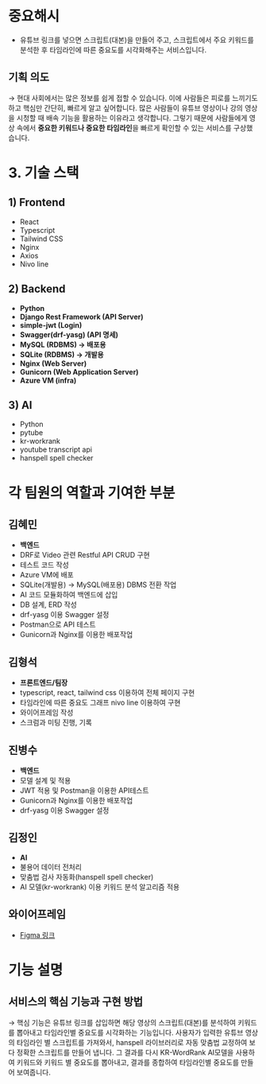 # 중요해시
- 유튜브 링크를 넣으면 스크립트(대본)을 만들어 주고, 스크립트에서 주요 키워드를 분석한 후 타임라인에 따른 중요도를 시각화해주는 서비스입니다.

## 기획 의도

→ 현대 사회에서는 많은 정보를 쉽게 접할 수 있습니다. 이에 사람들은 피로를 느끼기도 하고 핵심만 간단히, 빠르게 알고 싶어합니다. 많은 사람들이 유튜브 영상이나 강의 영상을 시청할 때 배속 기능을 활용하는 이유라고 생각합니다. 그렇기 때문에 사람들에게 영상 속에서 **중요한 키워드나 중요한 타임라인**을 빠르게 확인할 수 있는 서비스를 구상했습니다.
# 3. **기술 스택**

## 1) Frontend

- React
- Typescript
- Tailwind CSS
- Nginx
- Axios
- Nivo line

## 2) Backend

- **Python**
- **Django Rest Framework (API Server)**
- **simple-jwt (Login)**
- **Swagger(drf-yasg) (API 명세)**
- **MySQL (RDBMS) → 배포용**
- **SQLite (RDBMS) → 개발용**
- **Nginx (Web Server)**
- **Gunicorn (Web Application Server)**
- **Azure VM (infra)**

## 3) AI

- Python
- pytube
- kr-workrank
- youtube transcript api
- hanspell spell checker

# 각 팀원의 역할과 기여한 부분

## **김혜민**

- **백엔드**
- DRF로 Video 관련 Restful API CRUD 구현
- 테스트 코드 작성
- Azure VM에 배포
- SQLite(개발용) → MySQL(배포용) DBMS 전환 작업
- AI 코드 모듈화하여 백엔드에 삽입
- DB 설계, ERD 작성
- drf-yasg 이용 Swagger 설정
- Postman으로 API 테스트
- Gunicorn과 Nginx를 이용한 배포작업

## 김형석

- **프론트엔드/팀장**
- typescript, react, tailwind css 이용하여 전체 페이지 구현
- 타임라인에 따른 중요도 그래프 nivo line 이용하여 구현
- 와이어프레임 작성
- 스크럼과 미팅 진행, 기록

## 진병수

- **백엔드**
- 모델 설계 및 적용
- JWT 적용 및 Postman을 이용한 API테스트
- Gunicorn과 Nginx를 이용한 배포작업
- drf-yasg 이용 Swagger 설정

## 김정인

- **AI**
- 불용어 데이터 전처리
- 맞춤법 검사 자동화(hanspell spell checker)
- AI 모델(kr-workrank) 이용 키워드 분석 알고리즘 적용

 ## 와이어프레임
 - [Figma 링크](https://www.figma.com/file/nHD2ULiwSqMcPQFeEZk3Pr/%EC%98%A4%EB%A6%AC%EB%84%88%EA%B5%AC%EB%A6%AC?node-id=0%3A1)
 
 
# **기능 설명**

## 서비스의 핵심 기능과 구현 방법

→ 핵심 기능은 유튜브 링크를 삽입하면 해당 영상의 스크립트(대본)를 분석하여 키워드를 뽑아내고 타임라인별 중요도를 시각화하는 기능입니다. 사용자가 입력한 유튜브 영상의 타임라인 별 스크립트를 가져와서, hanspell 라이브러리로 자동 맞춤법 교정하여 보다 정확한 스크립트를 만들어 냅니다. 그 결과를 다시 KR-WordRank AI모델을 사용하여 키워드와 키워드 별 중요도를 뽑아내고, 결과를 종합하여 타임라인별 중요도를 만들어 보여줍니다.
